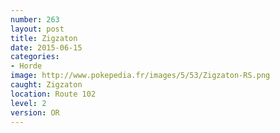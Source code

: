 ```yaml
---
number: 263
layout: post
title: Zigzaton
date: 2015-06-15
categories:
- Horde
image: http://www.pokepedia.fr/images/5/53/Zigzaton-RS.png
caught: Zigzaton
location: Route 102
level: 2
version: OR
---
```

